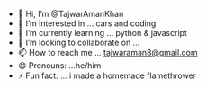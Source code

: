 - 👋 Hi, I’m @TajwarAmanKhan
- 👀 I’m interested in ... cars and coding
- 🌱 I’m currently learning ... python & javascript
- 💞️ I’m looking to collaborate on ...
- 📫 How to reach me ... tajwaraman8@gmail.com
- 😄 Pronouns: ...he/him
- ⚡ Fun fact: ... i made a homemade flamethrower

<!---
TajwarAmanKhan/TajwarAmanKhan is a ✨ special ✨ repository because its `README.md` (this file) appears on your GitHub profile.
You can click the Preview link to take a look at your changes.
--->
